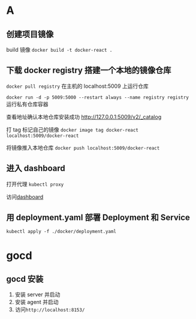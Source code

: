 <!--
 * @Author: 姚振
 * @Date: 2022-09-11 23:22:14
 * @LastEditors: 姚振
 * @LastEditTime: 2022-09-18 23:55:53
 * @Description: file contents
-->

# A

## 创建项目镜像

build 镜像
`docker build -t docker-react .`

## 下载 docker registry 搭建一个本地的镜像仓库

`docker pull registry`
在主机的 localhost:5009 上运行仓库

`docker run -d -p 5009:5000 --restart always --name registry registry`
运行私有仓库容器

查看地址确认本地仓库安装成功
http://127.0.0.1:5009/v2/_catalog

打 tag 标记自己的镜像
`docker image tag docker-react localhost:5009/docker-react`

将镜像推入本地仓库
`docker push localhost:5009/docker-react`

## 进入 dashboard

打开代理
`kubectl proxy`

访问[dashboard](http://localhost:8001/api/v1/namespaces/kubernetes-dashboard/services/https:kubernetes-dashboard:/proxy/#/login)

## 用 deployment.yaml 部署 Deployment 和 Service

`kubectl apply -f ./docker/deployment.yaml`

# gocd

## gocd 安装

1. 安装 server 并启动
2. 安装 agent 并启动
3. 访问`http://localhost:8153/`
